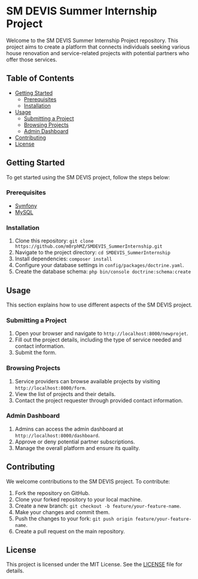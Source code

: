# SM DEVIS Summer Internship Project

Welcome to the SM DEVIS Summer Internship Project repository. This project aims to create a platform that connects individuals seeking various house renovation and service-related projects with potential partners who offer those services.

## Table of Contents

- [Getting Started](#getting-started)
  - [Prerequisites](#prerequisites)
  - [Installation](#installation)
- [Usage](#usage)
  - [Submitting a Project](#submitting-a-project)
  - [Browsing Projects](#browsing-projects)
  - [Admin Dashboard](#admin-dashboard)
- [Contributing](#contributing)
- [License](#license)

## Getting Started

To get started using the SM DEVIS project, follow the steps below:

### Prerequisites

- [Symfony](https://symfony.com/)
- [MySQL](https://www.mysql.com/)

### Installation

1. Clone this repository: `git clone https://github.com/m0rphMZ/SMDEVIS_SummerInternship.git`
2. Navigate to the project directory: `cd SMDEVIS_SummerInternship`
3. Install dependencies: `composer install`
4. Configure your database settings in `config/packages/doctrine.yaml`.
5. Create the database schema: `php bin/console doctrine:schema:create`

## Usage

This section explains how to use different aspects of the SM DEVIS project.

### Submitting a Project

1. Open your browser and navigate to `http://localhost:8000/newprojet`.
2. Fill out the project details, including the type of service needed and contact information.
3. Submit the form.

### Browsing Projects

1. Service providers can browse available projects by visiting `http://localhost:8000/form`.
2. View the list of projects and their details.
3. Contact the project requester through provided contact information.

### Admin Dashboard

1. Admins can access the admin dashboard at `http://localhost:8000/dashboard`.
2. Approve or deny potential partner subscriptions.
3. Manage the overall platform and ensure its quality.

## Contributing

We welcome contributions to the SM DEVIS project. To contribute:

1. Fork the repository on GitHub.
2. Clone your forked repository to your local machine.
3. Create a new branch: `git checkout -b feature/your-feature-name`.
4. Make your changes and commit them.
5. Push the changes to your fork: `git push origin feature/your-feature-name`.
6. Create a pull request on the main repository.

## License

This project is licensed under the MIT License. See the [LICENSE](LICENSE) file for details.
